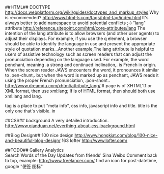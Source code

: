 ##HTML##
DOCTYPE 
    <http://docs.webplatform.org/wiki/guides/doctypes_and_markup_styles>
Why <html xmlns="http://www.w3.org/1999/xhtml"> is recommended?
    <http://www.html-5.com/tags/html-tag/index.html>
    It's always better to add namespace to avoid potential conflicts ;-)
"lang" attribute
    <http://reference.sitepoint.com/html/core-attributes/lang>
    The intention of the lang attribute is to allow browsers (and other user agents) to adjust their displays. For example, if you use the q element, a browser should be able to identify the language in use and present the appropriate style of quotation marks...Another example,The lang attribute is helpful to users of assistive technology such as screen readers that can adjust the pronunciation depending on the language used. For example, the word penchant, meaning .a strong and continued inclination,. is French in origin. When the screen reader JAWS encounters the word, it pronounces it similar to .pen-chunt,. but when the word is marked up as <span lang="fr">penchant</span>, JAWS reads it using the proper French pronunciation, .pon-shont..
    <http://www.dreamdu.com/xhtml/attribute_lang/>
    If page is of XHTML1.1 or XML format, then use xml:lang; If is of HTML format, then should both use xml:lang and lang.
<head> tag
    <http://docs.webplatform.org/wiki/guides/the_html_head>
    <head> is a place to put "meta info", css info, javascript info and title. title is the only one that's visible.
<meta> in <head>
    <https://developer.mozilla.org/en-US/docs/HTML/Element/meta>
    <http://docs.webplatform.org/wiki/guides/the_html_head>


##CSS##
background
    A very detailed introduction. <http://www.qianduan.net/everthing-about-css-background.html>

##Blog Design##
100 nice design 
    <http://www.hongkiat.com/blog/100-nice-and-beautiful-blog-design/>
163 lofter
    <http://www.lofter.com/>
    


##TODO##
Gallery
Analytics   
Search
Words of the Day
Updates from friends' Sina Weibo
Comment
back to top, example: <http://www.freelancer.com/>
find an icon for post-datetime, google "便签 图标"
